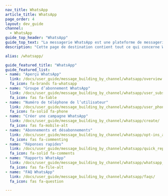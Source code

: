 ```yaml
---
nav_title: WhatsApp
article_title: WhatsApp
page_order: 4
layout: dev_guide
channel:
  - WhatsApp
guide_top_header: "WhatsApp"
guide_top_text: "La messagerie WhatsApp est une plateforme de messagerie pair-à-pair populaire utilisée dans le monde entier et qui propose une messagerie basée sur les conversations pour les entreprises. Le canal de communication WhatsApp propose un moyen direct d’atteindre vos utilisateurs et vos clients sur la plateforme WhatsApp. <br><br>**L’accès WhatsApp n’est disponible que dans certains packages Braze. Pour démarrer, contactez votre gestionnaire de compte ou votre gestionnaire du succès des clients.**"
description: "Cette page de destination contient tout ce qui concerne WhatsApp, y compris comment créer une campagne WhatsApp, les inscriptions et les désinscriptions, les réponses rapides, la création de rapports, etc."

alias: /whatsapp/

guide_featured_title: "WhatsApp"
guide_featured_list:
- name: "Aperçu WhatsApp"
  link: /docs/user_guide/message_building_by_channel/whatsapp/overview
  fa_icon: fa-brands fa-whatsapp
- name: "Groupe d’abonnement WhatsApp"
  link: /docs/user_guide/message_building_by_channel/whatsapp/user_subscription/
  fa_icon: fas fa-table
- name: "Numéro de téléphone de l’utilisateur"
  link: /docs/user_guide/message_building_by_channel/whatsapp/user_phone_numbers/p
  fa_icon: fa-solid fa-phone
- name: "Créer une campagne WhatsApp"
  link: /docs/user_guide/message_building_by_channel/whatsapp/create/
  fa_icon: fas fa-mobile-alt
- name: "Abonnements et désabonnements"
  link: /docs/user_guide/message_building_by_channel/whatsapp/opt-ins_and_opt-outs/
  fa_icon: fas fa-commenting
- name: "Réponses rapides"
  link: /docs/user_guide/message_building_by_channel/whatsapp/quick_replies/
  fa_icon: fa-solid fa-comments
- name: "Rapports WhatsApp"
  link: /docs/user_guide/message_building_by_channel/whatsapp/whatsapp_campaign_analytics/
  fa_icon: fas fa-file-alt
- name: "FAQ WhatsApp"
  link: /docs/user_guide/message_building_by_channel/whatsapp/faqs/
  fa_icon: fas fa-question

---
```

<br><br>
